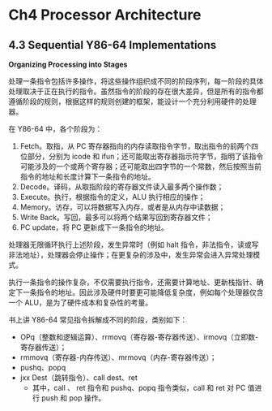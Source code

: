 # Ch4 Processor Architecture

## 4.3 Sequential Y86-64 Implementations

**Organizing Processing into Stages**

处理一条指令包括许多操作，将这些操作组织成不同的阶段序列，每一阶段的具体处理取决于正在执行的指令。虽然指令的阶段的存在很大差异，但是所有的指令都遵循阶段的规则，根据这样的规则创建的框架，能设计一个充分利用硬件的处理器。

在 Y86-64 中，各个阶段为：

1. Fetch。取指，从 PC 寄存器指向的内存读取指令字节，取出指令的前两个四位部分，分别为 icode 和 ifun；还可能取出寄存器指示符字节，指明了该指令可能涉及的一个或两个寄存器；还可能取出四字节的一个常数，然后按照当前指令的地址和长度计算下一条指令的地址。
2. Decode。译码，从取指阶段的寄存器文件读入最多两个操作数；
3. Execute。执行，根据指令的定义，ALU 执行相应的操作；
4. Memory。访存，可以将数据写入内存，或者是从内存中读数据；
5. Write Back。写回，最多可以将两个结果写回到寄存器文件；
6. PC update，将 PC 更新成下一条指令的地址。

处理器无限循环执行上述阶段，发生异常时（例如 halt 指令，非法指令，读或写非法地址），处理器会停止操作；在更复杂的涉及中，发生异常会进入异常处理模式。

执行一条指令的操作复杂，不仅需要执行指令，还需要计算地址、更新栈指针、确定下一条指令的地址。因此涉及硬件时要更可能降低复杂度，例如每个处理器仅含一个 ALU，是为了硬件成本和复杂性的考量。



书上讲 Y86-64 常见指令拆解成不同的阶段，类别如下：

* OPq（整数和逻辑运算）、rrmovq（寄存器-寄存器传送）、irmovq（立即数-寄存器传送）；
* rmmovq（寄存器-内存传送）、mrmovq（内存-寄存器传送）；
* pushq、popq
* jxx Dest（跳转指令）、call dest、ret
    * 其中，call 、 ret 指令和 pushq、popq 指令类似，call 和 ret 对 PC 值进行 push 和 pop 操作。